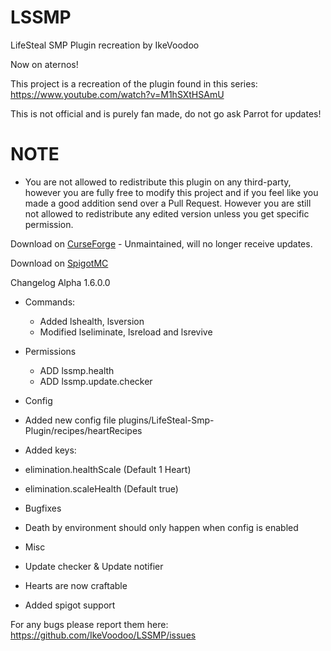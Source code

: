 # LSSMP
LifeSteal SMP Plugin recreation by IkeVoodoo

Now on aternos!

This project is a recreation of the plugin found in this series: https://www.youtube.com/watch?v=M1hSXtHSAmU

This is not official and is purely fan made, do not go ask Parrot for updates!

# NOTE

  - You are not allowed to redistribute this plugin on any third-party, however you are fully free to modify this project and if you feel like you made a good addition send over a Pull Request. However you are still not allowed to redistribute any edited version unless you get specific permission.

Download on [CurseForge](https://www.curseforge.com/minecraft/bukkit-plugins/lifesteal-smp-plugin) - Unmaintained, will no longer receive updates.

Download on [SpigotMC](https://www.spigotmc.org/resources/lifesteal-smp-plugin.94387/)

Changelog Alpha 1.6.0.0

- Commands:
  - Added lshealth, lsversion
  - Modified lseliminate, lsreload and lsrevive

- Permissions
  - ADD lssmp.health
  - ADD lssmp.update.checker

- Config
 - Added new config file plugins/LifeSteal-Smp-Plugin/recipes/heartRecipes
 - Added keys:
  - elimination.healthScale (Default 1 Heart)
  - elimination.scaleHealth (Default true)

- Bugfixes
 - Death by environment should only happen when config is enabled

- Misc
 - Update checker & Update notifier
 - Hearts are now craftable
 - Added spigot support

For any bugs please report them here: https://github.com/IkeVoodoo/LSSMP/issues
